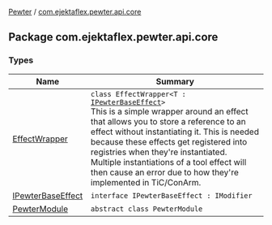[Pewter](../index.md) / [com.ejektaflex.pewter.api.core](./index.md)

## Package com.ejektaflex.pewter.api.core

### Types

| Name | Summary |
|---|---|
| [EffectWrapper](-effect-wrapper/index.md) | `class EffectWrapper<T : `[`IPewterBaseEffect`](-i-pewter-base-effect.md)`>`<br>This is a simple wrapper around an effect that allows you to store a reference to an effect without instantiating it. This is needed because these effects get registered into registries when they're instantiated. Multiple instantiations of a tool effect will then cause an error due to how they're implemented in TiC/ConArm. |
| [IPewterBaseEffect](-i-pewter-base-effect.md) | `interface IPewterBaseEffect : IModifier` |
| [PewterModule](-pewter-module/index.md) | `abstract class PewterModule` |
